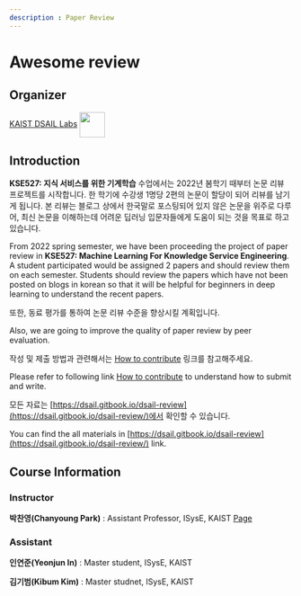 ```yaml
---
description : Paper Review
---
```


# Awesome review  

## Organizer  

[KAIST DSAIL Labs](https://dsail.kaist.ac.kr/)   <img width='45' align='center' src='.gitbook/main/symbol.png'>  

## Introduction  

**KSE527: 지식 서비스를 위한 기계학습** 수업에서는 2022년 봄학기 때부터 논문 리뷰 프로젝트를 시작합니다. 한 학기에 수강생 1명당 2편의 논문이 할당이 되어 리뷰를 남기게 됩니다. 본 리뷰는 블로그 상에서 한국말로 포스팅되어 있지 않은 논문을 위주로 다루어, 최신 논문을 이해하는데 어려운 딥러닝 입문자들에게 도움이 되는 것을 목표로 하고 있습니다. 

From 2022 spring semester, we have been proceeding the project of paper review in **KSE527: Machine Learning For Knowledge Service Engineering**. A student participated would be assigned 2 papers and should review them on each semester. Students should review the papers which have not been posted on blogs in korean so that it will be helpful for beginners in deep learning to understand the recent papers.  

또한, 동료 평가를 통하여 논문 리뷰 수준을 향상시킬 계획입니다.  

Also, we are going to improve the quality of paper review by peer evaluation.  

작성 및 제출 방법과 관련해서는 [How to contribute](https://app.gitbook.com/s/AHQ0nw6nnYCflU3RyLxw/how-to-contribute/how-to-contribute) 링크를 참고해주세요.  

Please refer to following link [How to contribute](https://app.gitbook.com/s/AHQ0nw6nnYCflU3RyLxw/how-to-contribute/how-to-contribute) to understand how to submit and write.  

모든 자료는 [https://dsail.gitbook.io/dsail-review](https://dsail.gitbook.io/dsail-review/)에서 확인할 수 있습니다.  

You can find the all materials in [https://dsail.gitbook.io/dsail-review](https://dsail.gitbook.io/dsail-review/) link. 

## Course Information    

### Instructor  

**박찬영(Chanyoung Park)** : Assistant Professor, ISysE, KAIST [Page](http://dsail.kaist.ac.kr/professor/)  

### Assistant  

**인연준(Yeonjun In)** : Master student, ISysE, KAIST  

**김기범(Kibum Kim)** : Master studnet, ISysE, KAIST



